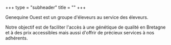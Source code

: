 +++
type = "subheader"
title = ""
+++

Genequine Ouest est un groupe d'éleveurs au service des éleveurs.

Notre objectif est de faciliter l'accès à une génétique de qualité en Bretagne et à des prix accessibles mais aussi d'offrir de précieux services à nos adhérents.
